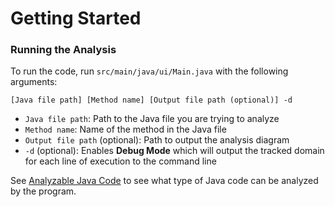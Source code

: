# Getting Started

### Running the Analysis
To run the code, run `src/main/java/ui/Main.java` with the following arguments:

`[Java file path] [Method name] [Output file path (optional)] -d`

- `Java file path`: Path to the Java file you are trying to analyze
- `Method name`: Name of the method in the Java file
- `Output file path` (optional): Path to output the analysis diagram
- `-d` (optional): Enables **Debug Mode** which will output the tracked domain for each line of execution to the command line

See [Analyzable Java Code](./valid-code) to see what type of Java code can be analyzed by the program.